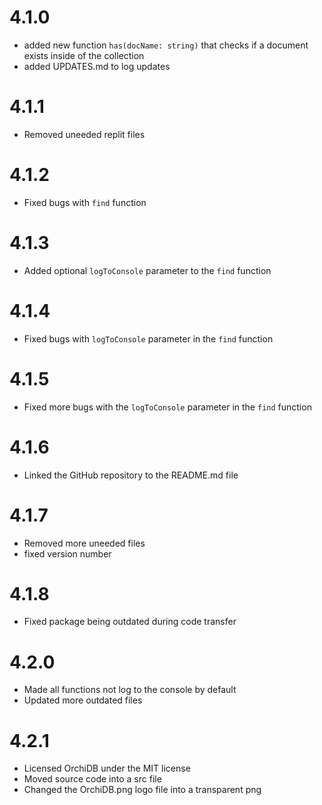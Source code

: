 # 4.1.0
- added new function `has(docName: string)` that checks if a document exists inside of the collection
- added UPDATES.md to log updates

# 4.1.1
- Removed uneeded replit files

# 4.1.2
- Fixed bugs with `find` function

# 4.1.3
- Added optional `logToConsole` parameter to the `find` function

# 4.1.4
- Fixed bugs with `logToConsole` parameter in the `find` function

# 4.1.5
- Fixed more bugs with the `logToConsole` parameter in the `find` function

# 4.1.6
- Linked the GitHub repository to the README.md file

# 4.1.7
- Removed more uneeded files
- fixed version number

# 4.1.8
- Fixed package being outdated during code transfer

# 4.2.0
- Made all functions not log to the console by default
- Updated more outdated files

# 4.2.1
- Licensed OrchiDB under the MIT license
- Moved source code into a src file
- Changed the OrchiDB.png logo file into a transparent png